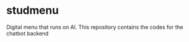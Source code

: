 # studmenu
Digital menu that runs on AI.
This repository contains the codes for the chatbot backend
